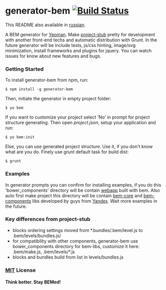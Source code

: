 # generator-bem [![Build Status](https://secure.travis-ci.org/verybigman/generator-bem.png?branch=master)](https://travis-ci.org/verybigman/generator-bem)

This README also available in [russian](https://github.com/verybigman/generator-bem/blob/master/README.ru.md).

A BEM generator for [Yeoman](http://yeoman.io). Make [project-stub](https://github.com/bem/project-stub) pretty
for development with another front-end techs and automatic distribution with Grunt. In the future generator will
be include tests, js/css hinting, image/svg minimization, install frameworks and plugins for jquery. You can watch
issues for know about new features and bugs.

### Getting Started

To install generator-bem from npm, run:

```
$ npm install -g generator-bem
```

Then, initiate the generator in empty project folder:

```
$ yo bem
```
If you want to customize your project select 'No' in prompt for project structure generating. Then
open *project.json*, setup your application and run:

```
$ yo bem:init
```

Else, you can use generated project structure. Use it, if you don't know what are you do.
Finely use grunt default task for build dist:

```
$ grunt
```

### Examples

In generator prompts you can confirm for installing examples, if you do this 'bower_components' directory
will be contain [webapp](https://github.com/verybigman/bem-example) built with bem. Also auto first make project
this directory will be contain [bem-core](https://github.com/bem/bem-core) and
[bem-components](https://github.com/bem/bem-components) libs developed by guys from [Yandex](http://yandex.ru).
Wait more examples in the future.

### Key differences from project-stub

 - blocks ordering settings moved from \*.bundles/.bem/level.js to .bem/levels/bundles.js/
 - for compatibility with other components, generator-bem use bower_components directory for bem-libs, customize it here: .bem/make.js, .bem/levels/\*.js
 - blocks and bundles build from list in levels/bundles.js

### [MIT](http://en.wikipedia.org/wiki/MIT_License) License

#### Think better. Stay BEMed!
